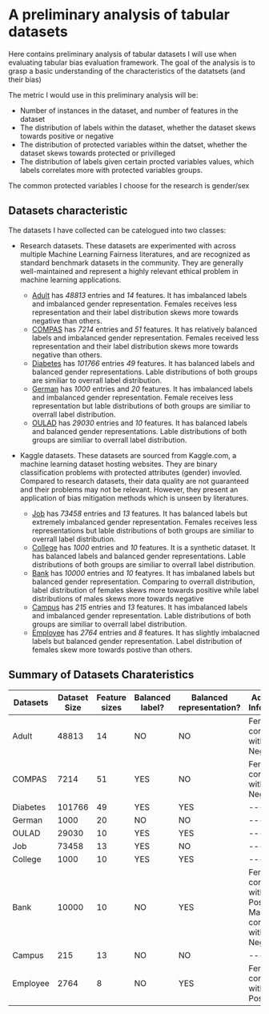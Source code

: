 # A preliminary analysis of tabular datasets

Here contains preliminary analysis of tabular datasets I will use when evaluating tabular bias evaluation framework. The goal of the analysis is to grasp a basic understanding of the characteristics of the datatsets (and their bias)

The metric I would use in this preliminary analysis will be:
- Number of instances in the dataset, and number of features in the dataset
- The distribution of labels within the dataset, whether the dataset skews towards positive or negative
- The distribution of protected variables within the datset, whether the dataset  skews towards protected or privilleged
- The distribution of labels given certain procted variables values, which labels correlates more with protected variables groups.

The common protected variables I choose for the research is gender/sex

## Datasets characteristic

The datasets I have collected can be catelogued into two classes:

- Research datasets. These datasets are experimented with across multiple Machine Learning Fairness literatures, and are recognized as standard benchmark datasets in the community. They are generally well-maintained and represent a highly relevant ethical problem in machine learning applications.
    - [Adult](https://archive.ics.uci.edu/dataset/2/adult) has *48813* entries and *14* features. It has imbalanced labels and imbalanced gender representation. Females receives less representation and their label distribution skews more towards negative than others.
    - [COMPAS](https://github.com/propublica/compas-analysis/tree/master) has *7214* entries and *51* features. It has relatively balanced labels and imbalanced gender representation. Females received less representation and their label distribution skews more towards negative than others.
    - [Diabetes](https://archive.ics.uci.edu/dataset/296/diabetes+130-us+hospitals+for+years+1999-2008) has *101766* entries *49* features. It has balanced labels and balanced gender representations. Lable distributions of both groups are similiar to overrall label distribution.
    - [German](https://archive.ics.uci.edu/dataset/144/statlog+german+credit+data) has *1000* entries and *20* features. It has imbalanced labels and imbalanced gender representation. Female receives less representation but lable distributions of both groups are similiar to overrall label distribution.
    - [OULAD](https://analyse.kmi.open.ac.uk/open_dataset) has *29030* entries and *10* features. It has balanced labels and balanced gender representations. Lable distributions of both groups are similiar to overrall label distribution.

- Kaggle datasets. These datasets are sourced from Kaggle.com, a machine learning dataset hosting websites. They are binary classification problems with protected attributes (gender) invovled. Compared to research datasets, their data quality are not guaranteed and their problems may not be relevant. However, they present an application of bias mitigation methods which is unseen by literatures.
    - [Job](https://www.kaggle.com/datasets/ayushtankha/70k-job-applicants-data-human-resource) has *73458* entries and *13* features. It has balanced labels but extremely imbalanced gender representation. Females receives less representations but lable distributions of both groups are similiar to overrall label distribution.
    - [College](https://www.kaggle.com/datasets/saddamazyazy/go-to-college-dataset) has *1000* entries and *10* features. It is a synthetic dataset. It has balanced labels and balanced gender representations. Lable distributions of both groups are similiar to overrall label distribution.
    - [Bank](https://www.kaggle.com/datasets/gauravtopre/bank-customer-churn-dataset/data) has *10000* entries and *10* featyres. It has imbalaned labels but balanced gender representation. Comparing to overrall distribution, label distribution of females skews more towards positive while label distributions of males skews more towards negative
    - [Campus](https://www.kaggle.com/datasets/benroshan/factors-affecting-campus-placement) has *215* entries and *13* features. It has imbalanced labels and imbalanced gender representation. Lable distributions of both groups are similiar to overrall label distribution.
    - [Employee](https://www.kaggle.com/datasets/tawfikelmetwally/employee-dataset) has *2764* entries and *8* features. It has slightly imbalacned labels but balanced gender representation. Label distribution of females skew more towards postive than others.

## Summary of Datasets Charateristics

| **Datasets** | **Dataset Size** | **Feature sizes** | **Balanced label?** | **Balanced representation?** | **Additional Information**                                   |
|--------------|------------------|-------------------|---------------------|------------------------------|--------------------------------------------------------------|
| Adult        | 48813            | 14                | NO                  | NO                           | Female correlate with Negative                               |
| COMPAS       | 7214             | 51                | YES                 | NO                           | Female correlate with Negative                               |
| Diabetes     | 101766           | 49                | YES                 | YES                          | ----                                                         |
| German       | 1000             | 20                | NO                  | NO                           | ----                                                         |
| OULAD        | 29030            | 10                | YES                 | YES                          | ----                                                         |
| Job          | 73458            | 13                | YES                 | NO                           | ----                                                         |
| College      | 1000             | 10                | YES                 | YES                          | ----                                                         |
| Bank         | 10000            | 10                | NO                  | YES                          | Female correlate with Positive; Male correlate with Negative |
| Campus       | 215              | 13                | NO                  | NO                           | ----                                                         |
| Employee     | 2764             | 8                 | NO                  | YES                          | Female correlate with Positive                               |
